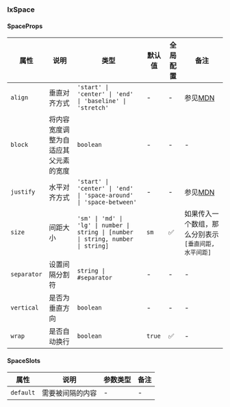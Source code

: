 
### IxSpace

#### SpaceProps

| 属性 | 说明 | 类型 | 默认值 | 全局配置 | 备注 |
| --- | --- | --- | --- | --- | --- |
| `align` | 垂直对齐方式 | `'start' \| 'center' \| 'end' \| 'baseline' \| 'stretch'` | - | - | 参见[MDN](https://developer.mozilla.org/zh-CN/docs/Web/CSS/align-items) |
| `block` | 将内容宽度调整为自适应其父元素的宽度 | `boolean` | - | - | - |
| `justify` | 水平对齐方式 | `'start' \| 'center' \| 'end' \| 'space-around' \| 'space-between'` | - | - |  参见[MDN](https://developer.mozilla.org/zh-CN/docs/Web/CSS/justify-content) |
| `size` | 间距大小 | `'sm' \| 'md' \| 'lg' \| number \| string \| [number \| string, number \| string]` | `sm` | ✅  | 如果传入一个数组，那么分别表示 `[垂直间距, 水平间距]` |
| `separator` | 设置间隔分割符 | `string \| #separator` | - | - | - |
| `vertical` | 是否为垂直方向 | `boolean` | - | - | - |
| `wrap` | 是否自动换行 | `boolean` | `true` | ✅ | - |

#### SpaceSlots

| 属性 | 说明 | 参数类型 | 备注 |
| --- | --- | --- | --- |
| `default` | 需要被间隔的内容 | - | - |
